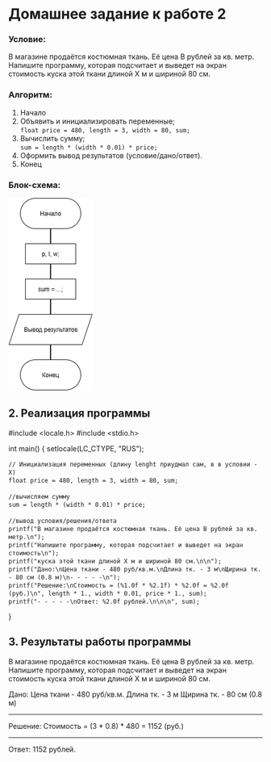 # Домашнее задание к работе 2

### Условие:
В магазине продаётся костюмная ткань. Её цена B рублей за кв. метр. Напишите программу, которая подсчитает и выведет на экран стоимость куска этой ткани длиной X м и шириной 80 см.

### Алгоритм:
1. Начало
2. Объявить и инициализировать переменные;  
	`float price = 480, length = 3, width = 80, sum;` 
3. Вычислить сумму;    
	`sum = length * (width * 0.01) * price;`    
4. Оформить вывод результатов (условие/дано/ответ). 
5. Конец

### Блок-схема:

![Блок-схема](./Блок-схема.png)

## 2. Реализация программы 

#include <locale.h>
#include <stdio.h>

int main()
{
	setlocale(LC_CTYPE, "RUS");

	// Инициализация переменных (длину lenght приудмал сам, в в условии - X)
	float price = 480, length = 3, width = 80, sum;

	//вычисляем сумму
	sum = length * (width * 0.01) * price;

	//вывод условия/решения/ответа
	printf("В магазине продаётся костюмная ткань. Её цена B рублей за кв. метр.\n");
	printf("Напишите программу, которая подсчитает и выведет на экран стоимость\n");
	printf("куска этой ткани длиной X м и шириной 80 см.\n\n");
	printf("Дано:\nЦена ткани - 480 руб/кв.м.\nДлина тк. - 3 м\nЩирина тк. - 80 см (0.8 м)\n- - - - -\n");
	printf("Решение:\nСтоимость = (%1.0f * %2.1f) * %2.0f = %2.0f (руб.)\n", length * 1., width * 0.01, price * 1., sum);
	printf("- - - - -\nОтвет: %2.0f рублей.\n\n\n", sum);

}

## 3. Результаты работы программы

В магазине продаётся костюмная ткань. Её цена B рублей за кв. метр.
Напишите программу, которая подсчитает и выведет на экран стоимость
куска этой ткани длиной X м и шириной 80 см.

Дано:
Цена ткани - 480 руб/кв.м.
Длина тк. - 3 м
Щирина тк. - 80 см (0.8 м)
- - - - -
Решение:
Стоимость = (3 * 0.8) * 480 = 1152 (руб.)
- - - - -
Ответ: 1152 рублей.